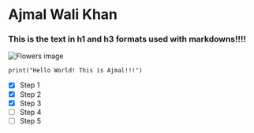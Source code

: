 # <h1> Ajmal Wali Khan
### <h3> This is the text in h1 and h3 formats used with markdowns!!!!
![Flowers image](https://www.hdwallpaper.nu/wp-content/uploads/2015/06/1843513.jpg)
```
print("Hello World! This is Ajmal!!!")
```
- [X] Step 1
- [X] Step 2
- [X] Step 3
- [ ] Step 4
- [ ] Step 5
